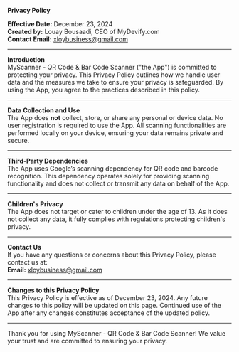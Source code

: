 **Privacy Policy**

**Effective Date:** December 23, 2024  
**Created by:** Louay Bousaadi, CEO of MyDevify.com  
**Contact Email:** xloybusiness@gmail.com  

---

**Introduction**  
MyScanner - QR Code & Bar Code Scanner ("the App") is committed to protecting your privacy. This Privacy Policy outlines how we handle user data and the measures we take to ensure your privacy is safeguarded. By using the App, you agree to the practices described in this policy.

---

**Data Collection and Use**  
The App does **not** collect, store, or share any personal or device data. No user registration is required to use the App. All scanning functionalities are performed locally on your device, ensuring your data remains private and secure.

---

**Third-Party Dependencies**  
The App uses Google’s scanning dependency for QR code and barcode recognition. This dependency operates solely for providing scanning functionality and does not collect or transmit any data on behalf of the App.

---

**Children's Privacy**  
The App does not target or cater to children under the age of 13. As it does not collect any data, it fully complies with regulations protecting children's privacy.

---

**Contact Us**  
If you have any questions or concerns about this Privacy Policy, please contact us at:  
**Email:** xloybusiness@gmail.com  

---

**Changes to this Privacy Policy**  
This Privacy Policy is effective as of December 23, 2024. Any future changes to this policy will be updated on this page. Continued use of the App after any changes constitutes acceptance of the updated policy.

---

Thank you for using MyScanner - QR Code & Bar Code Scanner! We value your trust and are committed to ensuring your privacy.

